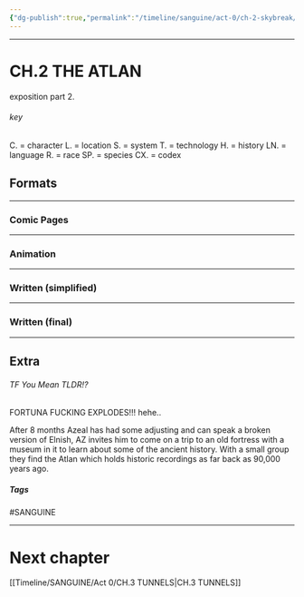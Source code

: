 ```yaml
---
{"dg-publish":true,"permalink":"/timeline/sanguine/act-0/ch-2-skybreak/"}
---
```



---
# CH.2 THE ATLAN

exposition part 2.

###### key
C. = character
L. = location
S. = system
T. = technology
H. = history
LN. = language
R. = race
SP. = species
CX. = codex

## Formats
---
### Comic Pages



---
### Animation




---
### Written (simplified)






---
### Written (final)






---
## Extra

###### TF You Mean TLDR!?
FORTUNA FUCKING EXPLODES!!!
hehe..

After 8 months Azeal has had some adjusting and can speak a broken version of Elnish, AZ invites him to come on a trip to an old fortress with a museum in it to learn about some of the ancient history. With a small group they find the Atlan which holds historic recordings as far back as 90,000 years ago.

##### Tags
#SANGUINE 

---
# Next chapter
[[Timeline/SANGUINE/Act 0/CH.3 TUNNELS\|CH.3 TUNNELS]]
